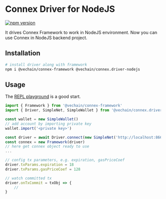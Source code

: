 # Connex Driver for NodeJS

[![npm version](https://badge.fury.io/js/%40vechain%2Fconnex.driver-nodejs.svg)](https://badge.fury.io/js/%40vechain%2Fconnex.driver-nodejs)

It drives Connex Framework to work in NodeJS environment. Now you can use Connex in NodeJS backend project.

## Installation

```bash
# install driver along with framework
npm i @vechain/connex-framework @vechain/connex.driver-nodejs
```

## Usage

The [REPL playground](https://github.com/vechain/connex-repl) is a good start.


```typescript
import { Framework } from '@vechain/connex-framework'
import { Driver, SimpleNet, SimpleWallet } from '@vechain/connex.driver-nodejs'

const wallet = new SimpleWallet()
// add account by importing private key
wallet.import('<private key>')

const driver = await Driver.connect(new SimpleNet('http://localhost:8669/'), wallet)
const connex = new Framework(driver)
// here get connex object ready to use
...

// config tx parameters, e.g. expiration, gasPriceCoef
driver.txParams.expiration = 18
driver.txParams.gasPriceCoef = 128

// watch committed tx
driver.onTxCommit = txObj => {
    // 
}
```